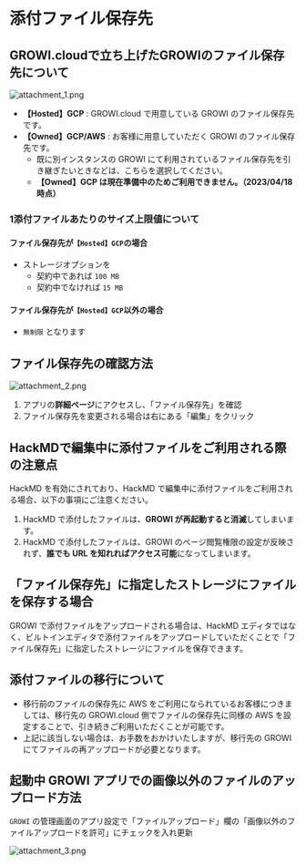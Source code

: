 # 添付ファイル保存先

## GROWI.cloudで立ち上げたGROWIのファイル保存先について

<img :src="$withBase('/assets/images/ja/attachment_1.png')" alt="attachment_1.png">

- **【Hosted】GCP** : GROWI.cloud で用意している GROWI のファイル保存先です。
- **【Owned】GCP/AWS** : お客様に用意していただく GROWI のファイル保存先です。
  - 既に別インスタンスの GROWI にて利用されているファイル保存先を引き継ぎたいときなどは、こちらを選択してください。
  - **【Owned】GCP は現在準備中のためご利用できません。（2023/04/18　時点）**

### 1添付ファイルあたりのサイズ上限値について

#### ファイル保存先が`【Hosted】GCP`の場合

- ストレージオプションを
  - 契約中であれば `100 MB`
  - 契約中でなければ `15 MB`

#### ファイル保存先が`【Hosted】GCP`以外の場合

- `無制限` となります

## ファイル保存先の確認方法

<img :src="$withBase('/assets/images/ja/attachment_2.png')" alt="attachment_2.png">

1. アプリの**詳細ページ**にアクセスし、「ファイル保存先」を確認
2. ファイル保存先を変更される場合は右にある「編集」をクリック

## HackMDで編集中に添付ファイルをご利用される際の注意点

HackMD を有効にされており、HackMD で編集中に添付ファイルをご利用される場合、以下の事項にご注意ください。

1. HackMD で添付したファイルは、**GROWI が再起動すると消滅**してしまいます。
2. HackMD で添付したファイルは、GROWI のページ閲覧権限の設定が反映されず、**誰でも URL を知れればアクセス可能**になってしまいます。

## 「ファイル保存先」に指定したストレージにファイルを保存する場合
<!-- textlint-disable weseek/no-doubled-joshi -->
GROWI で添付ファイルをアップロードされる場合は、HackMD エディタではなく、ビルトインエディタで添付ファイルをアップロードしていただくことで「ファイル保存先」に指定したストレージにファイルを保存できます。
<!-- textlint-enable weseek/no-doubled-joshi -->
## 添付ファイルの移行について

- 移行前のファイルの保存先に AWS をご利用になられているお客様につきましては、移行先の GROWI.cloud 側でファイルの保存先に同様の AWS を設定することで、引き続きご利用いただくことが可能です。
- 上記に該当しない場合は、お手数をおかけいたしますが、移行先の GROWI にてファイルの再アップロードが必要となります。

## 起動中 GROWI アプリでの画像以外のファイルのアップロード方法
<!-- textlint-disable weseek/ja-no-mixed-period -->
`GROWI` の管理画面のアプリ設定で「ファイルアップロード」欄の「画像以外のファイルアップロードを許可」にチェックを入れ更新  
<!-- textlint-enable weseek/ja-no-mixed-period -->
<img :src="$withBase('/assets/images/ja/attachment_3.png')" alt="attachment_3.png">
